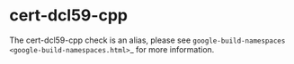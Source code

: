 cert-dcl59-cpp
==============

The cert-dcl59-cpp check is an alias, please see
`google-build-namespaces <google-build-namespaces.html>`\_ for more
information.
